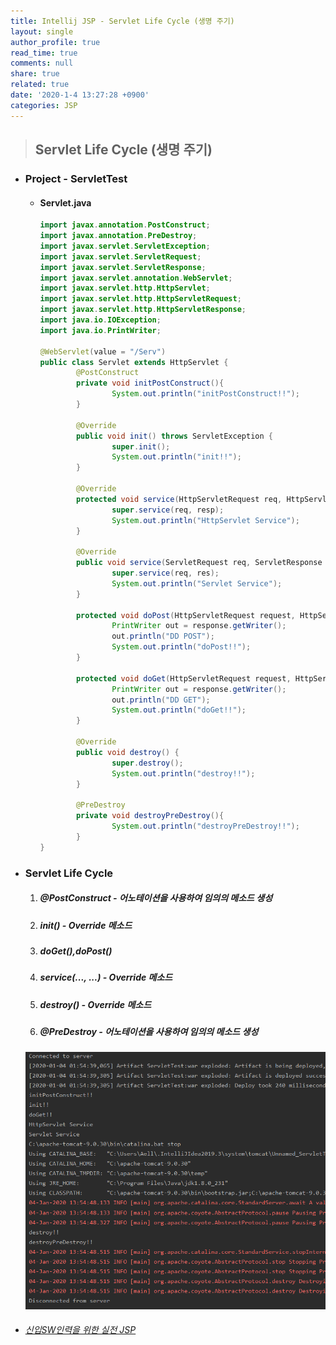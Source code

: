```yaml
---
title: Intellij JSP - Servlet Life Cycle (생명 주기)
layout: single
author_profile: true
read_time: true
comments: null
share: true
related: true
date: '2020-1-4 13:27:28 +0900'
categories: JSP
---
```


> ## Servlet Life Cycle (생명 주기)

* ### Project - ServletTest 
	* #### Servlet.java
		```java
		import javax.annotation.PostConstruct;
		import javax.annotation.PreDestroy;
		import javax.servlet.ServletException;
		import javax.servlet.ServletRequest;
		import javax.servlet.ServletResponse;
		import javax.servlet.annotation.WebServlet;
		import javax.servlet.http.HttpServlet;
		import javax.servlet.http.HttpServletRequest;
		import javax.servlet.http.HttpServletResponse;
		import java.io.IOException;
		import java.io.PrintWriter;

		@WebServlet(value = "/Serv")
		public class Servlet extends HttpServlet {
				@PostConstruct
				private void initPostConstruct(){
						System.out.println("initPostConstruct!!");
				}

				@Override
				public void init() throws ServletException {
						super.init();
						System.out.println("init!!");
				}

				@Override
				protected void service(HttpServletRequest req, HttpServletResponse resp) throws ServletException, IOException {
						super.service(req, resp);
						System.out.println("HttpServlet Service");
				}

				@Override
				public void service(ServletRequest req, ServletResponse res) throws ServletException, IOException {
						super.service(req, res);
						System.out.println("Servlet Service");
				}

				protected void doPost(HttpServletRequest request, HttpServletResponse response) throws javax.servlet.ServletException, IOException {
						PrintWriter out = response.getWriter();
						out.println("DD POST");
						System.out.println("doPost!!");
				}

				protected void doGet(HttpServletRequest request, HttpServletResponse response) throws javax.servlet.ServletException, IOException {
						PrintWriter out = response.getWriter();
						out.println("DD GET");
						System.out.println("doGet!!");
				}

				@Override
				public void destroy() {
						super.destroy();
						System.out.println("destroy!!");
				}

				@PreDestroy
				private void destroyPreDestroy(){
						System.out.println("destroyPreDestroy!!");
				}
		}
		```
	
* ### Servlet Life Cycle
	1. 	##### @PostConstruct - 어노테이션을 사용하여 임의의 메소드 생성
	2. 	##### init() - Override 메소드
	3. 	##### doGet(),doPost()
	4. 	##### service(..., ...) - Override 메소드
	5. 	##### destroy() - Override 메소드
	6. 	##### @PreDestroy - 어노테이션을 사용하여 임의의 메소드 생성
		
  ![](/assets/img/jsp/servlet_rifecycle.png)
	 
* ###### [신입SW인력을 위한 실전 JSP]	


[신입SW인력을 위한 실전 JSP]: https://www.youtube.com/watch?v=U6FA7oWgizc&list=PLieE0qnqO2kTyzAlsvxzoulHVISvO8zA9&index=38